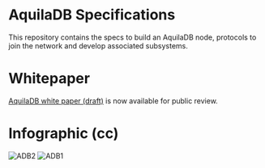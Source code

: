 # AquilaDB Specifications

This repository contains the specs to build an AquilaDB node, protocols to join the network and develop associated subsystems.

# Whitepaper

[AquilaDB white paper (draft)](https://github.com/a-mma/AquilaDB-specs/blob/master/AquilaDB_whitepaper_draft.pdf) is now available for public review.

# Infographic (cc)
![ADB2](https://user-images.githubusercontent.com/68724239/88398463-0e55dd80-cde3-11ea-9605-8d1df8770cd2.jpg)
![ADB1](https://user-images.githubusercontent.com/68724239/88398456-0c8c1a00-cde3-11ea-9d3b-8ce1abea6aac.jpeg)
